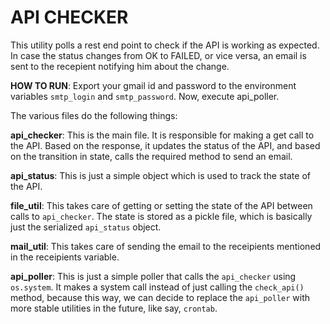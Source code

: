 # API CHECKER

This utility polls a rest end point to check if the API is working as expected.
In case the status changes from OK to FAILED, or vice versa, an email is sent to the recepient notifying him about the change.

**HOW TO RUN**: Export your gmail id and password to the environment variables `smtp_login` and `smtp_password`. Now, execute api_poller.

The various files do the following things:

**api_checker**: This is the main file. It is responsible for making a get call to the API. Based on the response, it updates the status of the API, and based on the transition in state, calls the required method to send an email.

**api_status**: This is just a simple object which is used to track the state of the API.

**file_util**: This takes care of getting or setting the state of the API between calls to `api_checker`. The state is stored as a pickle file, which is basically just the serialized `api_status` object.

**mail_util**: This takes care of sending the email to the receipients mentioned in the receipients variable.


**api_poller**: This is just a simple poller that calls the `api_checker` using `os.system`. It makes a system call instead of just calling the `check_api()` method, because this way, we can decide to replace the `api_poller` with more stable utilities in the future, like say, `crontab`.
